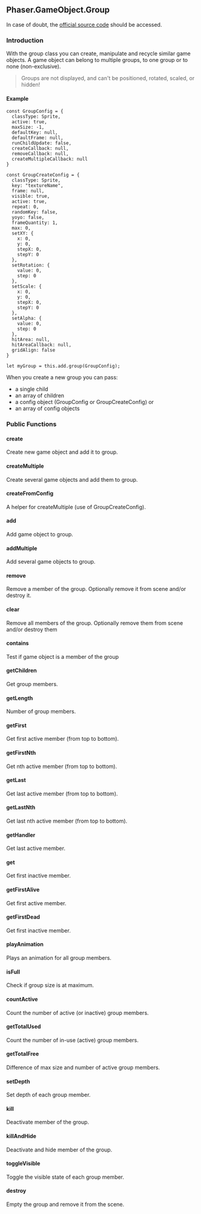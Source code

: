 ## Phaser.GameObject.Group

In case of doubt, the [official source code](https://github.com/photonstorm/phaser) should be accessed.

### Introduction

With the group class you can create, manipulate and recycle similar game objects.
A game object can belong to multiple groups, to one group or to none (non-exclusive).

> Groups are not displayed, and can't be positioned, rotated, scaled, or hidden!

#### Example

```
const GroupConfig = {
  classType: Sprite,
  active: true,
  maxSize: -1,
  defaultKey: null,
  defaultFrame: null,
  runChildUpdate: false,
  createCallback: null,
  removeCallback: null,
  createMultipleCallback: null
}

const GroupCreateConfig = {
  classType: Sprite,
  key: "textureName",
  frame: null,
  visible: true,
  active: true,
  repeat: 0,
  randomKey: false,
  yoyo: false,
  frameQuantity: 1,
  max: 0,
  setXY: {
    x: 0,
    y: 0,
    stepX: 0,
    stepY: 0       
  },
  setRotation: {
    value: 0,
    step: 0
  },
  setScale: {
    x: 0,
    y: 0,
    stepX: 0,
    stepY: 0      
  },
  setAlpha: {
    value: 0,
    step: 0
  },
  hitArea: null,
  hitAreaCallback: null,
  gridAlign: false
}

let myGroup = this.add.group(GroupConfig);
```

When you create a new group you can pass:

- a single child
- an array of children
- a config object (GroupConfig or GroupCreateConfig) or
- an array of config objects

### Public Functions

#### create            
Create new game object and add it to group.

#### createMultiple    
Create several game objects and add them to group.

#### createFromConfig  
A helper for createMultiple (use of GroupCreateConfig).

#### add               
Add game object to group.

#### addMultiple       
Add several game objects to group.

#### remove            
Remove a member of the group.
Optionally remove it from scene and/or destroy it.

#### clear             
Remove all members of the group.
Optionally remove them from scene and/or destroy them

#### contains          
Test if game object is a member of the group

#### getChildren     
Get group members.

#### getLength      
Number of group members.

#### getFirst        
Get first active member (from top to bottom).

#### getFirstNth       
Get nth active member (from top to bottom).

#### getLast           
Get last active member (from top to bottom).

#### getLastNth        
Get last nth active member (from top to bottom).

#### getHandler        
Get last active member.

#### get               
Get first inactive member.

#### getFirstAlive     
Get first active member.

#### getFirstDead      
Get first inactive member.

#### playAnimation     
Plays an animation for all group members.

#### isFull            
Check if group size is at maximum.

#### countActive       
Count the number of active (or inactive) group members.

#### getTotalUsed      
Count the number of in-use (active) group members.

#### getTotalFree      
Difference of max size and number of active group members.

#### setDepth          
Set depth of each group member.

#### kill              
Deactivate member of the group.

#### killAndHide       
Deactivate and hide member of the group.

#### toggleVisible     
Toggle the visible state of each group member.

#### destroy           
Empty the group and remove it from the scene.
